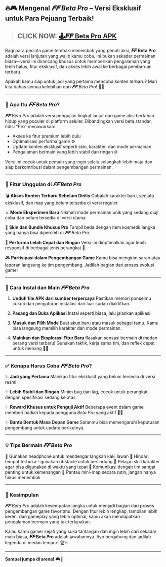 ## 🔥🎮 Mengenal *𝑭𝑭 Beta Pro* – Versi Eksklusif untuk Para Pejuang Terbaik!

> ## CLICK NOW: [🕹𝑭𝑭 Beta Pro APK](https://shorturl.at/Uy66Y)

Bagi para pecinta game tembak-menembak yang penuh aksi, **𝑭𝑭 Beta Pro** adalah versi lanjutan yang wajib kamu coba. Ini bukan sekadar permainan biasa—versi ini dirancang khusus untuk memberikan pengalaman yang lebih halus, fitur eksklusif, dan akses lebih awal ke berbagai pembaruan terbaru.

Apakah kamu siap untuk jadi yang pertama mencoba konten terbaru? Mari kita bahas semua kelebihan dari *𝑭𝑭 Beta Pro*! 🚀💥

---

### 🎯 Apa Itu *𝑭𝑭 Beta Pro*?

*𝑭𝑭 Beta Pro* adalah versi pengujian tingkat lanjut dari game aksi bertahan hidup yang populer di platform seluler. Dibandingkan versi beta standar, edisi “Pro” menawarkan:

* Akses ke fitur premium lebih dulu
* Optimalisasi performa game ⚙️
* Update konten eksklusif seperti skin, karakter, dan mode permainan
* Pengalaman bermain yang lebih stabil dan ringan 🌐

Versi ini cocok untuk pemain yang ingin selalu selangkah lebih maju dan siap berkontribusi dalam pengembangan permainan.

---

### 🌟 Fitur Unggulan di *𝑭𝑭 Beta Pro*

💣 **Akses Konten Terbaru Sebelum Dirilis**
Cobalah karakter baru, senjata eksklusif, dan map yang belum tersedia di versi reguler.

⚔️ **Mode Eksperimen Baru**
Nikmati mode permainan unik yang sedang diuji coba dan belum tersedia di versi utama.

🎨 **Skin dan Bundle Khusus Pro**
Tampil beda dengan item kosmetik langka yang hanya bisa diperoleh di *𝑭𝑭 Beta Pro*.

🚀 **Performa Lebih Cepat dan Ringan**
Versi ini dioptimalkan agar lebih responsif di berbagai jenis perangkat 📱.

🎮 **Partisipasi dalam Pengembangan Game**
Kamu bisa mengirim saran atau laporan langsung ke tim pengembang. Jadilah bagian dari proses evolusi game!

---

### 📲 Cara Instal dan Main *𝑭𝑭 Beta Pro*

1. **Unduh file APK dari sumber terpercaya**
   Pastikan memori ponselmu cukup dan pengaturan instalasi dari luar sudah diaktifkan.

2. **Pasang dan Buka Aplikasi**
   Instal seperti biasa, lalu jalankan aplikasi.

3. **Masuk dan Pilih Mode**
   Buat akun baru atau masuk sebagai tamu. Kamu bisa langsung memilih karakter dan mode permainan.

4. **Mainkan dan Eksplorasi Fitur Baru**
   Rasakan sensasi bermain di medan perang versi terbaru! Gunakan taktik, kerja sama tim, dan reflek cepat untuk menang 🧠🔫

---

### ✅ Kenapa Harus Coba *𝑭𝑭 Beta Pro*?

✨ **Jadi yang Pertama**
Mainkan fitur eksklusif yang belum tersedia di versi resmi.

✨ **Lebih Stabil dan Ringan**
Minim bug dan lag, cocok untuk perangkat dengan spesifikasi sedang ke atas.

✨ **Reward Khusus untuk Penguji Aktif**
Beberapa event dalam game memberi hadiah kepada pengguna *Beta Pro* yang aktif 💎🎁

✨ **Bantu Bentuk Masa Depan Game**
Saranmu bisa memengaruhi keputusan pengembang untuk update berikutnya.

---

### 💡 Tips Bermain *𝑭𝑭 Beta Pro*

🔹 Gunakan headphone untuk mendengar langkah kaki lawan
🔹 Hindari tempat terbuka—gunakan obstacle untuk berlindung
🔹 Pelajari skill karakter agar bisa digunakan di waktu yang tepat
🔹 Komunikasi dengan tim sangat penting untuk kemenangan
🔹 Pantau mini-map secara rutin, jangan hanya fokus menembak

---

### 🏁 Kesimpulan

*𝑭𝑭 Beta Pro* adalah kesempatan langka untuk menjadi bagian dari proses pengembangan game favoritmu. Dengan fitur lebih lengkap, tampilan lebih keren, dan gameplay yang lebih optimal, kamu akan mendapatkan pengalaman bermain yang tak terlupakan.

Kalau kamu gamer sejati yang suka tantangan dan ingin lebih dari sekadar main biasa, **𝑭𝑭 Beta Pro** adalah jawabannya. Ayo bergabung dan jadilah legenda di medan tempur! 🏆🔥

---

**Sampai jumpa di arena! 🎮🔫**
